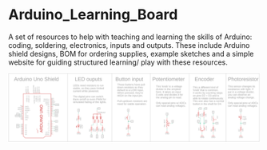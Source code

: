 # Arduino_Learning_Board
A set of resources to help with teaching and learning the skills of Arduino: coding, soldering, electronics, inputs and outputs. These include Arduino shield designs, BOM for ordering supplies, example sketches and a simple website for guiding structured learning/ play with these resources. 

![Schematic Image](https://raw.githubusercontent.com/crice009/Arduino_Learning_Board/master/eagle/schematic_v1.3.png)
